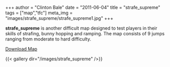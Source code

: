 +++
author = "Clinton Bale"
date = "2011-06-04"
title = "strafe_supreme"
tags = ["map","tfc"]
meta_img = "images/strafe_supreme/strafe_supreme1.jpg"
+++

**strafe_supreme** is another difficult map designed to test players in their skills of strafing, bunny hopping and ramping. The map consists of 9 jumps ranging from moderate to hard difficulty.

[Download Map](/assets/strafe_supreme/strafe_supreme_r.rar)

{{< gallery dir="/images/strafe_supreme" />}}